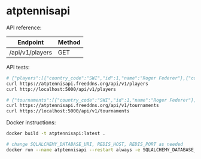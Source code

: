# atptennisapi

API reference:

| Endpoint | Method |
| -------- | ------ |
| /api/v1/players | GET | 

API tests:

```bash
# {"players":[{"country_code":"SWI","id":1,"name":"Roger Federer"},{"country_code":"SPA","id":2,"name":"Rafael Nadal"}]}
curl https://atptennisapi.freeddns.org/api/v1/players
curl http://localhost:5000/api/v1/players

# {"tournaments":[{"country_code":"SWI","id":1,"name":"Roger Federer"},{"country_code":"SPA","id":2,"name":"Rafael Nadal"}]}
curl https://atptennisapi.freeddns.org/api/v1/tournaments
curl https://localhost:5000/api/v1/tournaments
```

Docker instructions:

```bash
docker build -t atptennisapi:latest .

# change SQLALCHEMY_DATABASE_URI, REDIS_HOST, REDIS_PORT as needed
docker run --name atptennisapi --restart always -e SQLALCHEMY_DATABASE_URI=<your_uri> -e REDIS_HOST=<your_host> -e REDIS_PASS=<your_pass> -p 5000:5000 -d atptennisapi:latest
```